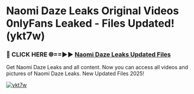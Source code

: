 # Naomi Daze Leaks Original Videos 0nlyFans Leaked - Files Updated! (ykt7w)

<h3>🔴 CLICK HERE 🌐==►► <a href="https://tinyurl.com/2jnfzry5" rel="nofollow">Naomi Daze Leaks Updated Files</a></h3>

Get Naomi Daze Leaks and all content. Now you can access all videos and pictures of Naomi Daze Leaks. New Updated Files 2025!

[![ykt7w](https://i.imgur.com/GyGTBgg.gif)](https://tinyurl.com/2jnfzry5)
